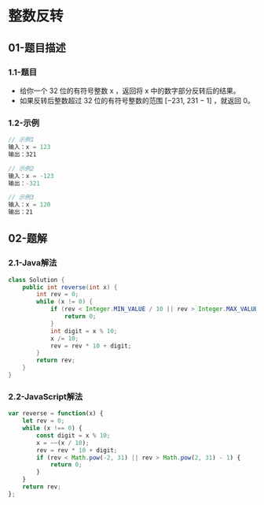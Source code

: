 # 整数反转

## 01-题目描述

### 1.1-题目

- 给你一个 32 位的有符号整数 x ，返回将 x 中的数字部分反转后的结果。
- 如果反转后整数超过 32 位的有符号整数的范围 [−231,  231 − 1] ，就返回 0。

### 1.2-示例

```js
// 示例1
输入：x = 123
输出：321

// 示例2
输入：x = -123
输出：-321

// 示例3
输入：x = 120
输出：21
```

## 02-题解

### 2.1-Java解法

```java
class Solution {
    public int reverse(int x) {
        int rev = 0;
        while (x != 0) {
            if (rev < Integer.MIN_VALUE / 10 || rev > Integer.MAX_VALUE / 10) {
                return 0;
            }
            int digit = x % 10;
            x /= 10;
            rev = rev * 10 + digit;
        }
        return rev;
    }
}
```

### 2.2-JavaScript解法

```js
var reverse = function(x) {
    let rev = 0;
    while (x !== 0) {
        const digit = x % 10;
        x = ~~(x / 10);
        rev = rev * 10 + digit;
        if (rev < Math.pow(-2, 31) || rev > Math.pow(2, 31) - 1) {
            return 0;
        }
    }
    return rev;
};
```